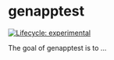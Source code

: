 
<!-- README.md is generated from README.Rmd. Please edit that file -->

# genapptest

<!-- badges: start -->

[![Lifecycle:
experimental](https://img.shields.io/badge/lifecycle-experimental-orange.svg)](https://lifecycle.r-lib.org/articles/stages.html#experimental)
<!-- badges: end -->

The goal of genapptest is to …
